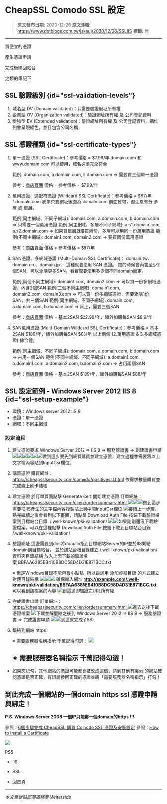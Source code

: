 # CheapSSL Comodo SSL 設定

> **原文發布日期:** 2020-12-26
> **原文連結:** https://www.dotblogs.com.tw/jakeuj/2020/12/26/SSLIIS
> **標籤:** 無

---

買便宜的憑證

產生憑證申請

完成後綁回站台

之類的筆記下

## SSL 驗證級別 {id="ssl-validation-levels"}

1. 域名型 DV (Domain validated)：只需要驗證網址所有權
2. 企業型 OV (Organization validated)：驗證網址所有權 及 公司登記資料
3. 增強型 EV (Extended validation)：驗證網址所有權 及 公司登記資料，網址列會呈現綠色，並且包含公司名稱

## SSL 憑證種類 {id="ssl-certificate-types"}

1. 單一憑證 (SSL Certificate)：參考價格 = $7.99/年
   domain.com 和 www.domain.com 可以使用，域名必須完全符合

   範例: domain.com, a.domain.com, b.domain.com => 需要買三個單一憑證

   參考：[商店頁面](https://cheapsslsecurity.com/comodo/positivessl.html) 價格 = 參考價格 = $7.99/年
2. 萬用憑證、通配符憑證 (Wildcard SSL Certificate)：參考價格 = $67/年
   \*.domain.com 表示只要網址後面為 domain.com 前面皆可，但注意有分 多層 或 單層。

   範例(同主網域、不同子網域): domain.com, a.domain.com, b.domain.com => 只需要一個萬用憑證
   範例(同主網域、多層不同子網域): a.s1.domain.com, a.s2.domain.com => 如果買單層就要買兩份，多層可以用同一份萬用憑證
   範例(不同主網域): domain1.com, domain2.com => 要買兩份萬用憑證

   參考：[商店頁面](https://cheapsslsecurity.com/comodo/positivessl-wildcard.html) 價格 = 參考價格 = $67/年
3. SAN憑證、多網域憑證 (Multi-Domain SSL Certificate)：
   domain.tw、domain.cn 、domain.jp ... 這種就要使用 SAN 憑證。
   買的時候會內含至少2個SAN，可以添購更多SAN，看實際要使用多少個不同domain而定。

   範例(兩個不同主網域): domain1.com, domain2.com => 可以買一份多網域憑證，內含2個SAN
   範例(三個不同主網域): domain1.com, domain2.com, domain3.com => 可以買一份多網域憑證，但要添購1份SAN，共三個SAN
   範例(同主網域、不同子網域): domain.com, a.domain.com, b.domain.com => 同上，需要三個SAN

   參考：[商店頁面](https://cheapsslsecurity.com/comodo/positive-multi-domainssl.html) 價格 = 基本2SAN $22.99/年，額外加購每SAN $8.9/年
4. SAN萬用憑證 (Multi-Domain Wildcard SSL Certificate)：參考價格 = 基本2SAN $189/年，額外加購每SAN $88/年
   以上兩個 (2.萬用憑證 & 3.多網域憑證) 綜合體。

   範例(同主網域、不同子網域): domain.com, a.domain.com, b.domain.com => 占用一個SAN
   範例(不同主網域、不同子網域): a.domain1.com, b.domain1.com, a.domain2.com, b.domain2.com => 占用兩個SAN

   參考：[商店頁面](https://cheapsslsecurity.com/comodo/positivemultidomain-wildcardssl.html) 價格 = 基本2SAN $189/年，額外加購每SAN $88/年

## SSL 設定範例 - Windows Server 2012 IIS 8 {id="ssl-setup-example"}

* 環境：Windows server 2012 IIS 8
* 憑證：單一憑證
* 網域：不同主網域

### 設定流程

1. 建立憑證要求
   Windows Server 2012 => IIS 8 => 服務器證書 => 創建證書申請
   ![](https://dotblogsfile.blob.core.windows.net/user/jakeuj/9f823204-e6ce-4ff8-b15e-bd886efc4f59/1608988876.png)![](https://dotblogsfile.blob.core.windows.net/user/jakeuj/9f823204-e6ce-4ff8-b15e-bd886efc4f59/1608988886.png)![](https://dotblogsfile.blob.core.windows.net/user/jakeuj/9f823204-e6ce-4ff8-b15e-bd886efc4f59/1608991145.png)![](https://dotblogsfile.blob.core.windows.net/user/jakeuj/9f823204-e6ce-4ff8-b15e-bd886efc4f59/1608988902.png)![](https://dotblogsfile.blob.core.windows.net/user/jakeuj/9f823204-e6ce-4ff8-b15e-bd886efc4f59/1608988909.png)![](https://dotblogsfile.blob.core.windows.net/user/jakeuj/9f823204-e6ce-4ff8-b15e-bd886efc4f59/1608988916.png)做到這步要先到網頁購買並建立憑證，建立過程會需要將以上文字檔內容貼到InputCsr欄位。​
2. 購買憑證
   購買網址：<https://cheapsslsecurity.com/comodo/positivessl.html>
   依需求數量購買並完成線上刷卡結帳
3. 建立憑證
   於訂單頁面點擊 Generate Cert 開始建立憑證
   訂單網址：[https://cheapsslsecurity.com/client/ordersummary.html
   ![](https://dotblogsfile.blob.core.windows.net/user/jakeuj/9f823204-e6ce-4ff8-b15e-bd886efc4f59/1608986491.png)![](https://dotblogsfile.blob.core.windows.net/user/jakeuj/9f823204-e6ce-4ff8-b15e-bd886efc4f59/1608986497.png)![](https://dotblogsfile.blob.core.windows.net/user/jakeuj/9f823204-e6ce-4ff8-b15e-bd886efc4f59/1608986507.png)](https://cheapsslsecurity.com/client/ordersummary.html)做到這步需要把IIS產生的文字檔內容複製貼上到中間InputCsr欄位
   ![](https://dotblogsfile.blob.core.windows.net/user/jakeuj/9f823204-e6ce-4ff8-b15e-bd886efc4f59/1608989085.png)接續上一步驟，點完繼續之後會看到以下畫面，請點擊 Download Auth File 按鈕下載驗證檔案到目標站台目錄  /.well-known/pki-validation/
   ![](https://dotblogsfile.blob.core.windows.net/user/jakeuj/9f823204-e6ce-4ff8-b15e-bd886efc4f59/1608990910.png)![](https://dotblogsfile.blob.core.windows.net/user/jakeuj/9f823204-e6ce-4ff8-b15e-bd886efc4f59/1608991529.png)如果剛剛還沒下載驗證檔案，可以在這裡點擊 Download Auth File 按鈕下載到目標站台目錄  /.well-known/pki-validation/
4. 驗證網址
   這邊需要到dns將domain指到目標網站Server的IP並於IIS繫結domain到目標站台​，
   並於該站台根目錄建立 /.well-known/pki-validation/ 資料夾目錄結構
   放入上面下載的驗證檔案 BBFAA6385EB410B8DC58D4D31E871BCC.txt

   ※ 但是Windows目錄不能包含小點點 .
   所以這邊用 添加虛擬目錄 的方式建立對應目錄結構
   ![](https://dotblogsfile.blob.core.windows.net/user/jakeuj/9f823204-e6ce-4ff8-b15e-bd886efc4f59/1608990221.png)![](https://dotblogsfile.blob.core.windows.net/user/jakeuj/9f823204-e6ce-4ff8-b15e-bd886efc4f59/1608989944.png)![](https://dotblogsfile.blob.core.windows.net/user/jakeuj/9f823204-e6ce-4ff8-b15e-bd886efc4f59/1608990206.png)
   確保輸入網址 **http://example.com/.well-known/pki-validation/BBFAA6385EB410B8DC58D4D31E871BCC.txt**
   可以看到該檔案的內容
   ![](https://dotblogsfile.blob.core.windows.net/user/jakeuj/9f823204-e6ce-4ff8-b15e-bd886efc4f59/1608990303.png)到這邊即驗證完URL所有權
5. 完成證書申請
   訂單網址：[https://cheapsslsecurity.com/client/ordersummary.html
   ![](https://dotblogsfile.blob.core.windows.net/user/jakeuj/9f823204-e6ce-4ff8-b15e-bd886efc4f59/1608991862.png)](https://cheapsslsecurity.com/client/ordersummary.html)進去之後下載憑證檔案
   ![](https://dotblogsfile.blob.core.windows.net/user/jakeuj/9f823204-e6ce-4ff8-b15e-bd886efc4f59/1608992232.png)下載並解壓縮之後到 Windows Server 2012 => IIS 8 => 服務器證書 => 完成證書申請
   ![](https://dotblogsfile.blob.core.windows.net/user/jakeuj/9f823204-e6ce-4ff8-b15e-bd886efc4f59/1608992688.png)![](https://dotblogsfile.blob.core.windows.net/user/jakeuj/9f823204-e6ce-4ff8-b15e-bd886efc4f59/1608992765.png)到這就完成了SSL
6. 繫結到網站 https

   ※ 需要服務器名稱指示 千萬記得勾選！
   ![](https://dotblogsfile.blob.core.windows.net/user/jakeuj/9f823204-e6ce-4ff8-b15e-bd886efc4f59/1608993181.png)

   ## ※ 需要服務器名稱指示 千萬記得勾選！

* 如果忘記勾，其他網站的憑證可能都會被改成這個，請到其他有綁ssl的網站確認憑證是否正確，有誤請換回正確的憑證並將「需要服務器名稱指示」打勾！

## **到此完成一個網站的一個domain https ssl 憑證申請與綁定！**

**P.S. Windows Server 2008 一個IP只能綁一個domain的https !!!**

參照：[6個步驟完成 CheapSSL 購買 Comodo SSL 憑證及安裝設定](https://cootag.com/Topic/51621-Buy-Cheap-SSL.html)
參照：[How to Install a Certificate](https://knowledge.cheapsslsecurity.com/support/solutions/articles/22000202334-microsoft-iis-8)

![](https://card.psnprofiles.com/1/jakeuj.png)

PS5

* IIS
* SSL

* 回首頁

---

*本文章從點部落遷移至 Writerside*
